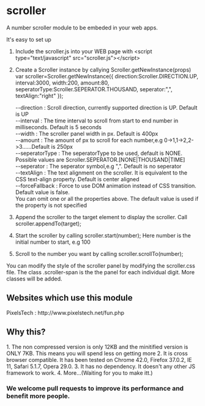 scroller
========

A number scroller module to be embeded in your web apps.

It's easy to set up

1. Include the scroller.js into your WEB page with &lt;script type="text/javascript" src="scroller.js"&gt;&lt;/script&gt;
2. Create a Scroller instance by callying Scroller.getNewInstance(props)
   var scroller=Scroller.getNewInstance({
  	direction:Scroller.DIRECTION.UP,
  	interval:3000,
  	width:200,
  	amount:80,
   seperatorType:Scroller.SEPERATOR.THOUSAND,
   seperator:",",
   textAlign:"right"
   });

   --direction : Scroll direction, currently supported direction is UP. Default is UP<br/>
   --interval  : The time interval to scroll from start to end number in milliseconds. Default is 5 seconds<br/>
   --width     : The scroller panel width in px. Default is 400px<br/>
   --amount    : The amount of px to scroll for each number,e.g 0->1,1->2,2->3......Default is 250px<br/>
   --seperatorType : The seperatorType to be used, default is NONE. Possible values are Scroller.SEPERATOR.[NONE|THOUSAND|TIME]<br/>
   --seperator : The seperator symbol,e.g ",". Default is no seperator<br/>
   --textAlign : The text alignment on the scroller. It is equivalent to the CSS text-align property. Default is center aligned<br/>
   --forceFallback : Force to use DOM animation instead of CSS transition. Default value is false.<br/>
   You can omit one or all the properties above. The default value is used if the property is not specified

3. Append the scroller to the target element to display the scroller. Call scroller.appendTo(target);
4. Start the scroller by calling scroller.start(number); Here number is the initial number to start, e.g 100
5. Scroll to the number you want by calling scroller.scrollTo(number);

You can modify the style of the scroller panel by modifying the scroller.css file. The class .scroller-span is the the panel for each individual digit. More classes will be added.

<h2>Websites which use this module</h2>
   PixelsTech : http://www.pixelstech.net/fun.php

<h2>Why this?</h2>
1. The non compressed version is only 12KB and the minitified version is ONLY 7KB. This means you will spend less on getting more
2. It is cross browser compatible. It has been tested on Chrome 42.0, Firefox 37.0.2, IE 11, Safari 5.1.7, Opera 29.0.
3. It has no dependency. It doesn't any other JS framework to work.
4. More...(Waiting for you to make itt.)

<h3>We welcome pull requests to improve its performance and benefit more people.</h3>
